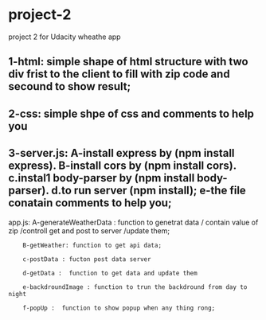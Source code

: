 # project-2
project 2 for Udacity
wheathe app

1-html:
         simple shape of html structure with two div frist to the client to fill with zip code and secound to show result;
-------------------------------------------------------------------------------------------------------------------------------------------------------------------------
2-css:
         simple shpe of css and comments to help you
-------------------------------------------------------------------------------------------------------------------------------------------------------------------------
3-server.js:
         A-install express by (npm install express).
         B-install cors by (npm install cors).
         c.instal1 body-parser by (npm install body-parser).
         d.to run server (npm install);
         e-the file conatain comments to help you;
-------------------------------------------------------------------------------------------------------------------------------------------------------------------------        
app.js:
        A-generateWeatherData : function to genetrat data / contain value of zip /controll get and post to server /update them;
                                  
        B-getWeather: function to get api data;
        
        c-postData : fucton post data server
        
        d-getData :  function to get data and update them 
        
        e-backdroundImage : function to trun the backdround from day to night
        
        f-popUp :  function to show popup when any thing rong;
